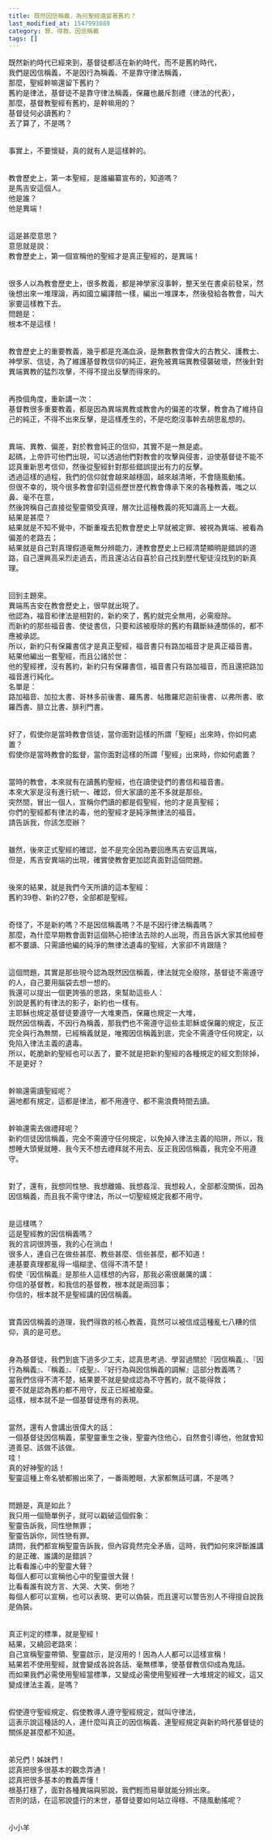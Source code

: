 ```yaml
---
title: 既然因信稱義，為何聖經還留著舊約？
last_modified_at: 1547993089
category: 罪、得救、因信稱義
tags: []
---
```


既然新約時代已經來到，基督徒都活在新約時代，而不是舊約時代，<br>我們是因信稱義，不是因行為稱義、不是靠守律法稱義，<br>那麼，聖經幹嘛還留下舊約？<br><!--more-->舊約是律法，基督徒不是靠守律法稱義，保羅也嚴斥割禮（律法的代表），<br>那麼，基督教聖經有舊約，是幹嘛用的？<br>基督徒何必讀舊約？<br>丟了算了，不是嗎？<br><br><br>事實上，不要懷疑，真的就有人是這樣幹的。<br><br><br>教會歷史上，第一本聖經，是誰編纂宣布的，知道嗎？<br>是馬吉安這個人。<br>他是誰？<br>他是異端！<br><br><br>這是甚麼意思？<br>意思就是說：<br>教會歷史上，第一個宣稱他的聖經才是真正聖經的，是異端！<br><br><br>很多人以為教會歷史上，很多教義，都是神學家沒事幹，整天坐在書桌前發呆，然後想出來一堆理論，再如國立編譯館一樣，編出一堆課本，然後發給各教會，叫大家要這樣教下去。<br>問題是：<br>根本不是這樣！<br><br><br>教會歷史上的重要教義，幾乎都是充滿血淚，是無數教會偉大的古教父、護教士、神學家、信徒，為了維護基督教信仰的純正，避免被異端異教侵襲破壞，然後針對異端異教的猛烈攻擊，不得不提出反擊而得來的。<br><br><br>再換個角度，重新講一次：<br>基督教很多重要教義，都是因為異端異教或教會內的偏差的攻擊，教會為了維持自己的純正，不得不出來反擊，是這樣產生的，不是吃飽沒事幹去胡思亂想的。<br><br><br>異端、異教、偏差，對於教會純正的信仰，其實不是一無是處。<br>起碼，上帝許可他們出現，可以透過他們對教會的攻擊與侵害，迫使基督徒不能不認真重新思考信仰，然後從聖經針對那些錯誤提出有力的反擊。<br>透過這樣的過程，我們的信仰就會越來越穩固，越來越清晰，不會隨風動搖。<br>但很不幸的，現今很多教會卻對這些歷世歷代教會傳承下來的各種教義，嗤之以鼻、毫不在意，<br>然後誇稱自己直接從聖靈領受真理，層次比這種教義的死知識高上一大截。<br>結果是甚麼？<br>結果就是不知不覺中，不斷重複去犯教會歷史上早就被定罪、被視為異端、被看為偏差的老路去；<br>結果就是自己對真理假道毫無分辨能力，連教會歷史上已經清楚顯明是錯誤的道路，自己還興高采烈走過去，而且還沾沾自喜於自己找到歷代聖徒沒找到的新真理。<br><br><br>回到主題來。<br>異端馬吉安在教會歷史上，很早就出現了。<br>他認為，福音和律法是相對的，新約來了，舊約就完全無用，必需廢除。<br>而新約的那些福音書、使徒書信，只要和該被廢除的舊約有藕斷絲連關係的，都不應被承認。<br>所以，新約只有保羅書信才是真正聖經，福音書只有路加福音才是真正福音書。<br>結果他編出一套聖經，而且公諸於世：<br>他的聖經裡，沒有舊約，新約只有保羅書信，福音書只有路加福音，而且還把路加福音進行純化。<br>名單是：<br>路加福音、加拉太書、哥林多前後書、羅馬書、帖撒羅尼迦前後書、以弗所書、歌羅西書、腓立比書、腓利門書。<br><br><br>好了，假使你是當時教會信徒，當你面對這樣的所謂「聖經」出來時，你如何處置？<br>假使你是當時教會的監督，當你面對這樣的所謂「聖經」出來時，你如何處置？<br><br><br>當時的教會，本來就有在讀舊約聖經，也在讀使徒們的書信和福音書。<br>本來大家是沒有進行統一、確認，但大家讀的差不多就是那些。<br>突然間，冒出一個人，宣稱你們讀的都是假聖經，他的才是真聖經；<br>你們的聖經都有律法的毒，他的聖經才是純淨無律法的福音。<br>請告訴我，你該怎麼辦？<br><br><br>雖然，後來正式聖經的確認，並不是完全因為要回應馬吉安這異端，<br>但是，馬吉安異端的出現，確實使教會更加認真面對這個問題。<br><br><br>後來的結果，就是我們今天所讀的這本聖經：<br>舊約39卷、新約27卷，全部都是聖經。<br><br><br>奇怪了，不是新約嗎？不是因信稱義嗎？不是不因行律法稱義嗎？<br>那麼，為什麼早期教會面對這個熱心把律法去除的人出現，而且告訴大家其他經卷都不要讀、只需讀他編的純淨的無律法遺毒的聖經，大家卻不肯跟隨？<br><br><br>這個問題，其實是那些現今認為既然因信稱義，律法就完全廢除，基督徒不需遵守的人，自己要用腦袋去想一想的。<br>我還可以提出一個更誇張的思路，來幫助這些人：<br>別說是舊約有律法的影子，新約也一樣有。<br>主耶穌也規定基督徒要遵守一大堆東西，保羅也規定一大堆，<br>既然因信稱義，不因行為稱義，那我們也不需遵守這些主耶穌或保羅的規定，反正完全與行為無關，已經稱義就是，唯獨因信稱義到底，完全不需遵守任何規定，以免陷入律法主義的遺毒。<br>所以，乾脆新約聖經也可以丟了，要不就是把新約聖經的各種規定的經文割除掉，不是更好？<br><br><br>幹嘛還需讀聖經呢？<br>遍地都有規定，這都是律法，都不用遵守、都不需浪費時間去讀。<br><br><br>幹嘛還需去做禮拜呢？<br>新約信徒因信稱義，完全不需遵守任何規定，以免掉入律法主義的陷阱，所以，我想睡大頭覺就睡、我今天不想去禮拜就不用去、反正我因信稱義，我完全不用遵守。<br><br><br>對了，還有，我想同性戀、我想離婚、我想姦淫、我想殺人，全部都沒關係，因為因信稱義，而且我不需守律法，所以一切聖經規定我都不用守。<br><br><br>是這樣嗎？<br>這是聖經教的因信稱義嗎？<br>我的言詞很誇張，我的心在淌血！<br>很多人，連自己在做些甚麼、教些甚麼、信些甚麼，都不知道！<br>連基要真理都亂得一塌糊塗、信得不清不楚！<br>假使『因信稱義』是那些人這樣想的內容，那我必需很嚴厲的講：<br>你信的基督教，和我信的基督教，根本就是兩回事；<br>你信的，根本就不是聖經講的因信稱義。<br><br><br>寶貴因信稱義的道理，我們得救的核心教義，竟然可以被信成這種亂七八糟的信仰，真的是可悲。<br><br><br>身為基督徒，我們到底下過多少工夫，認真思考過、學習過關於『因信稱義』、『因行為稱義』、『稱義』、『成聖』、『好行為與因信稱義的調解』這部分教義嗎？<br>當我們信得不清不楚，結果要不就是變成認為不守舊約，就不能得救；<br>要不就是認為舊約都不用守，反正已經被廢棄。<br>這樣，根本就不是一個基督徒應有的表現。<br><br><br>當然，還有人會講出很偉大的話：<br>一個基督徒因信稱義，蒙聖靈重生之後，聖靈內住他心，自然會引導他，他就會知道善惡、該做不該做。<br>哇！<br>真的好神聖的話！<br>聖靈這種上帝名號都搬出來了，一番兩瞪眼，大家都無話可講，不是嗎？<br><br><br>問題是，真是如此？<br>我只用一個簡單例子，就可以戳破這個假象：<br>聖靈告訴我，同性戀無罪；<br>聖靈告訴你，同性戀有罪。<br>請問，我們都宣稱聖靈告訴我，但內容竟然完全矛盾，這時，我們如何來評斷誰講的是正確、誰講的是錯誤？<br>比看看誰心中的聖靈大聲？<br>每個人都可以宣稱他心中的聖靈很大聲！<br>比看看誰有說方言、大哭、大笑、倒地？<br>每個人都可以宣稱，也可以表現、更可以偽裝，而且還可以警告別人不得擅自說我是偽裝。<br><br><br>真正判定的標準，就是聖經！<br>結果，又繞回老路來：<br>自己宣稱聖靈帶領、聖靈啟示，是沒用的！因為人人都可以這樣宣稱！<br>結果若不使用聖經，就會變成各說各話、毫無標準，使基督教信仰成為鬼話。<br>而如果我們必需使用聖經當標準，又變成必需使用聖經裡一大堆規定的經文，這又變成律法主義，是嗎？<br><br><br>假使遵守聖經規定、假使教導人遵守聖經規定，就叫守律法，<br>這表示說這種話的人，連什麼叫真正的因信稱義、連聖經規定與新約時代基督徒的關係是甚麼都不知道。<br><br><br>弟兄們！姊妹們！<br>認真把很多很基本的觀念弄通！<br>認真把很多基本的教義弄懂！<br>根基打穩了，面對各種異端與邪說，我們輕而易舉就能分辨出來。<br>否則的話，在這邪說盛行的末世，基督徒要如何站立得穩、不隨風動搖呢？<br><br><br>小小羊

